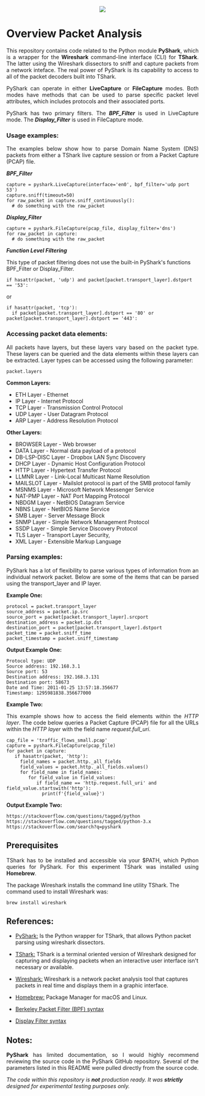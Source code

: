 <p align="center">
  <img src="https://github.com/johnbumgarner/pyshark_packet_analysis/blob/master/graphic/binary_funnel.jpg"/>
</p>


# Overview Packet Analysis

<p align="justify">
This repository contains code related to the Python module <b>PyShark</b>, which is a wrapper for the <b>Wireshark</b> command-line interface (CLI) for <b>TShark</b>. The latter using the Wireshark dissectors to sniff and capture packets from a network inteface. The real power of PyShark is its capability to access to all of the packet decoders built into TShark.
</p>

<p align="justify">
PyShark can operate in either <b>LiveCapture</b> or <b>FileCapture</b> modes. Both modes have methods that can be used to parse specific packet level attributes, which includes protocols and their associated ports. 
</p>

<p align="justify">
PyShark has two primary filters. The <i><b>BPF_Filter</b></i> is used in LiveCapture mode. The <i><b>Display_Filter</b></i> is used in FileCapture mode.
</p>

### Usage examples:
<p align="justify">
The examples below show how to parse Domain Name System (DNS) packets from either a TShark live capture session or from a Packet Capture (PCAP) file.

<i><b>BPF_Filter</b></i>

    capture = pyshark.LiveCapture(interface='en0', bpf_filter='udp port 53')
    capture.sniff(timeout=50)
    for raw_packet in capture.sniff_continuously():
      # do something with the raw_packet


<i><b>Display_Filter</b></i>
  
    capture = pyshark.FileCapture(pcap_file, display_filter='dns')
    for raw_packet in capture:
      # do something with the raw_packet

<i><b>Function Level Filtering</b></i>

This type of packet filtering does not use the built-in PyShark's functions BPF_Filter or Display_Filter.<br>

    if hasattr(packet, 'udp') and packet[packet.transport_layer].dstport == '53':

or

    if hasattr(packet, 'tcp'):
      if packet[packet.transport_layer].dstport == '80' or packet[packet.transport_layer].dstport == '443':
</p>

### Accessing packet data elements:
<p align="justify">
All packets have layers, but these layers vary based on the packet type. These layers can be queried and the data elements within these layers can be extracted. Layer types can be accessed using the following parameter:
<br>

    packet.layers

<b>Common Layers:</b>
<br>
* ETH Layer - Ethernet
* IP Layer - Internet Protocol
* TCP Layer - Transmission Control Protocol
* UDP Layer - User Datagram Protocol
* ARP Layer - Address Resolution Protocol

<b>Other Layers:</b>
<br>
* BROWSER Layer - Web browser
* DATA Layer - Normal data payload of a protocol
* DB-LSP-DISC Layer - Dropbox LAN Sync Discovery
* DHCP Layer - Dynamic Host Configuration Protocol
* HTTP Layer - Hypertext Transfer Protocol
* LLMNR Layer - Link-Local Multicast Name Resolution
* MAILSLOT Layer - Mailslot protocol is part of the SMB protocol family
* MSNMS Layer - Microsoft Network Messenger Service
* NAT-PMP Layer - NAT Port Mapping Protocol
* NBDGM Layer - NetBIOS Datagram Service
* NBNS Layer - NetBIOS Name Service
* SMB Layer - Server Message Block
* SNMP Layer - Simple Network Management Protocol 
* SSDP Layer - Simple Service Discovery Protocol 
* TLS Layer - Transport Layer Security,
* XML Layer - Extensible Markup Language
</p>

### Parsing examples:
<p align="justify">
PyShark has a lot of flexibility to parse various types of information from an individual network packet. Below are some of the items that can be parsed using the transport_layer and IP layer.


<b>Example One:</b>

    protocol = packet.transport_layer
    source_address = packet.ip.src
    source_port = packet[packet.transport_layer].srcport
    destination_address = packet.ip.dst
    destination_port = packet[packet.transport_layer].dstport 
    packet_time = packet.sniff_time
    packet_timestamp = packet.sniff_timestamp

<b>Output Example One:</b>


    Protocol type: UDP
    Source address: 192.168.3.1
    Source port: 53
    Destination address: 192.168.3.131
    Destination port: 58673
    Date and Time: 2011-01-25 13:57:18.356677
    Timestamp: 1295981838.356677000

</p>

<b>Example Two:</b>

<p align="justify">
This example shows how to access the field elements within the <i>HTTP layer</i>. The code below queries a Packet Capture (PCAP) file for all the URLs within the <i>HTTP layer</i> with the field name <i>request.full_uri</i>.
</p>

    cap_file = 'traffic_flows_small.pcap'
    capture = pyshark.FileCapture(pcap_file)
    for packet in capture:
       if hasattr(packet, 'http'):
         field_names = packet.http._all_fields
         field_values = packet.http._all_fields.values()
         for field_name in field_names:
            for field_value in field_values:
               if field_name == 'http.request.full_uri' and field_value.startswith('http'):
                 print(f'{field_value}')

<b>Output Example Two:</b>
<br>

    https://stackoverflow.com/questions/tagged/python
    https://stackoverflow.com/questions/tagged/python-3.x
    https://stackoverflow.com/search?q=pyshark
</p>

## Prerequisites
<p align="justify">
TShark has to be installed and accessible via your $PATH, which Python queries for PyShark. For this experiment TShark was installed using <b>Homebrew</b>.<br>

The package Wireshark installs the command line utility TShark. The command used to install Wireshark was:<br>

    brew install wireshark
</p>

## References:

* [PyShark:](https://kiminewt.github.io/pyshark) Is the Python wrapper for TShark, that allows Python packet parsing using wireshark dissectors.

* [TShark:](https://www.wireshark.org/docs/man-pages/tshark.html) TShark is a terminal oriented version of Wireshark designed for capturing and displaying packets when an interactive user interface isn't necessary or available.

* [Wireshark:](https://www.wireshark.org) Wireshark is a network packet analysis tool that captures packets in real time and displays them in a graphic interface.

* [Homebrew:](https://brew.sh) Package Manager for macOS and Linux.

* [Berkeley Packet Filter (BPF) syntax](https://biot.com/capstats/bpf.html)

* [Display Filter syntax](https://wiki.wireshark.org/DisplayFilters)

## Notes:
<p align="justify">
<b>PyShark</b> has limited documentation, so I would highly recommend reviewing the source code in the PyShark GitHub repository. Several of the parameters listed in this README were pulled directly from the source code.
</p>

_The code within this repository is **not** production ready. It was **strictly** designed for experimental testing purposes only._
